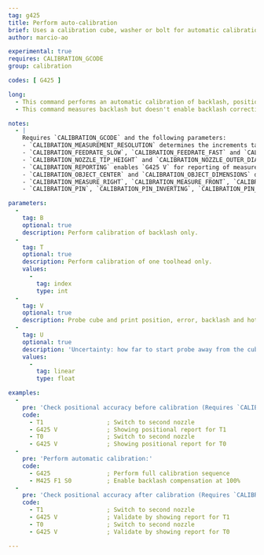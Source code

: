 ```yaml
---
tag: g425
title: Perform auto-calibration
brief: Uses a calibration cube, washer or bolt for automatic calibration
author: marcio-ao

experimental: true
requires: CALIBRATION_GCODE
group: calibration

codes: [ G425 ]

long:
  - This command performs an automatic calibration of backlash, positional errors, and nozzle offset by touching the nozzle on the sides of a bed-mounted, electrically-conductive object (e.g., a cube, washer or bolt).
  - This command measures backlash but doesn't enable backlash correction. Use [`M425`](/docs/gcode/M425.html) to enable backlash correction.

notes:
  - |
    Requires `CALIBRATION_GCODE` and the following parameters:
    - `CALIBRATION_MEASUREMENT_RESOLUTION` determines the increments taken in mm when performing measurements.
    - `CALIBRATION_FEEDRATE_SLOW`, `CALIBRATION_FEEDRATE_FAST` and `CALIBRATION_FEEDRATE_TRAVEL` determine the speed of motion during the calibration.
    - `CALIBRATION_NOZZLE_TIP_HEIGHT` and `CALIBRATION_NOZZLE_OUTER_DIAMETER` refer to the conical part of the nozzle tip.
    - `CALIBRATION_REPORTING` enables `G425 V` for reporting of measurements.
    - `CALIBRATION_OBJECT_CENTER` and `CALIBRATION_OBJECT_DIMENSIONS` define the true location and dimensions of a cube/bolt/washer mounted on the bed.
    - `CALIBRATION_MEASURE_RIGHT`, `CALIBRATION_MEASURE_FRONT`, `CALIBRATION_MEASURE_LEFT` and `CALIBRATION_MEASURE_BACK` define the usable touch points. Comment out any sides which are unreachable by the probe. For best results, all four sides should be reachable.
    - `CALIBRATION_PIN`, `CALIBRATION_PIN_INVERTING`, `CALIBRATION_PIN_PULLDOWN` and `CALIBRATION_PIN_PULLUP` configure the pin used for calibration. For example, if the nozzle is grounded, the calibation cube would be connected to a digital input pin with a pull-up enabled.

parameters:
  -
    tag: B
    optional: true
    description: Perform calibration of backlash only.
  -
    tag: T
    optional: true
    description: Perform calibration of one toolhead only.
    values:
      -
        tag: index
        type: int
  -
    tag: V
    optional: true
    description: Probe cube and print position, error, backlash and hotend offset. (Requires `CALIBRATION_REPORTING`)
  -
    tag: U
    optional: true
    description: 'Uncertainty: how far to start probe away from the cube (mm)'
    values:
      -
        tag: linear
        type: float

examples:
  -
    pre: 'Check positional accuracy before calibration (Requires `CALIBRATION_REPORTING`):'
    code:
      - T1                  ; Switch to second nozzle
      - G425 V              ; Showing positional report for T1
      - T0                  ; Switch to second nozzle
      - G425 V              ; Showing positional report for T0
  -
    pre: 'Perform automatic calibration:'
    code:
      - G425                ; Perform full calibration sequence
      - M425 F1 S0          ; Enable backlash compensation at 100%
  -
    pre: 'Check positional accuracy after calibration (Requires `CALIBRATION_REPORTING`):'
    code:
      - T1                  ; Switch to second nozzle
      - G425 V              ; Validate by showing report for T1
      - T0                  ; Switch to second nozzle
      - G425 V              ; Validate by showing report for T0

---
```

